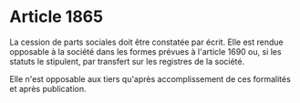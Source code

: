 # Article 1865

La cession de parts sociales doit être constatée par écrit. Elle est rendue opposable à la société dans les formes prévues à l'article 1690 ou, si les statuts le stipulent, par transfert sur les registres de la société.

Elle n'est opposable aux tiers qu'après accomplissement de ces formalités et après publication.
